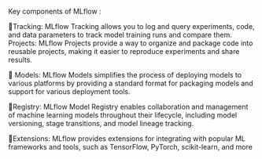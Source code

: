 Key components of MLflow :

📌Tracking: MLflow Tracking allows you to log and query experiments, code, and data parameters to track model training runs and compare them.
Projects: MLflow Projects provide a way to organize and package code into reusable projects, making it easier to reproduce experiments and share results.

📌 Models: MLflow Models simplifies the process of deploying models to various platforms by providing a standard format for packaging models and support for various deployment tools.

📌Registry: MLflow Model Registry enables collaboration and management of machine learning models throughout their lifecycle, including model versioning, stage transitions, and model lineage tracking.

📌Extensions: MLflow provides extensions for integrating with popular ML frameworks and tools, such as TensorFlow, PyTorch, scikit-learn, and more
